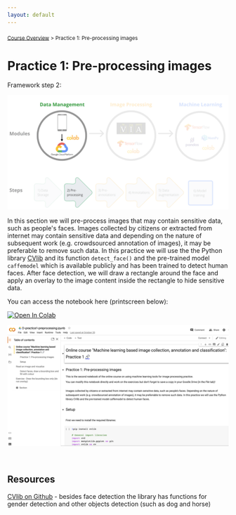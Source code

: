 ```yaml
---
layout: default
---
```


<sub>[Course Overview](index.md) \> Practice 1: Pre-processing images</sub>

# Practice 1: Pre-processing images

Framework step 2:

![Framework](./images/framework_step2.png)

In this section we will pre-process images that may contain sensitive data, such as people's faces. Images collected by citizens or extracted from internet may contain sensitive data and depending on the nature of subsequent work (e.g. crowdsourced annotation of images), it may be preferable to remove such data. In this practice we will use the the Python library [CVlib](https://www.cvlib.net/) and its function `detect_face()` and the pre-trained model `caffemodel` which is available publicly and has been trained to detect human faces. After face detection, we will draw a rectangle around the face and apply an overlay to the image content inside the rectangle to hide sensitive data.

You can access the notebook here (printscreen below):

[![Open In Colab](https://colab.research.google.com/assets/colab-badge.svg)](https://colab.research.google.com/drive/1Ad-t1zDnx7_UGXiCahZnvSDfoGjzswb_#scrollTo=2zPqiDyVWEIP)



![printscreen](./images/notebook_printscreen_practice1.png)

<br/>

## Resources

[CVlib on Github](https://github.com/arunponnusamy/cvlib) - besides face detection the library has functions for gender detection and other objects detection (such as dog and horse)
